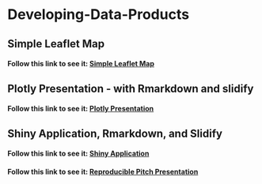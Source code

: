 # Developing-Data-Products

## Simple Leaflet Map  
  
#### Follow this link to see it: [Simple Leaflet Map](https://ptaal.github.io/Developing-Data-Products/assign2/leaflet.html)

## Plotly Presentation - with Rmarkdown and slidify
  
#### Follow this link to see it: [Plotly Presentation](https://ptaal.github.io/Developing-Data-Products/assign3/plotly/index.html)

## Shiny Application, Rmarkdown, and Slidify

#### Follow this link to see it: [Shiny Application](https://ptaal.shinyapps.io/shinyApp/)

#### Follow this link to see it: [Reproducible Pitch Presentation](https://ptaal.github.io/Developing-Data-Products/assign4/reproduciblePitch/index.html#1)